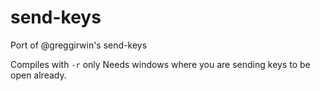 # send-keys
Port of @greggirwin's send-keys

Compiles with `-r` only
Needs windows where you are sending keys to be open already.
